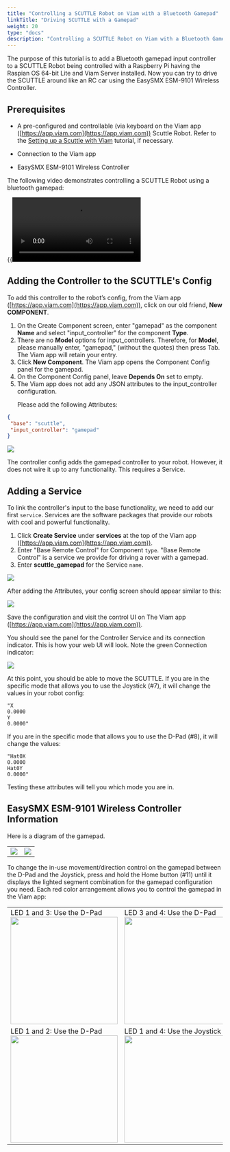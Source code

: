 ```yaml
---
title: "Controlling a SCUTTLE Robot on Viam with a Bluetooth Gamepad"
linkTitle: "Driving SCUTTLE with a Gamepad"
weight: 20
type: "docs"
description: "Controlling a SCUTTLE Robot on Viam with a Bluetooth Gamepad"
---
```

The purpose of this tutorial is to add a Bluetooth gamepad input controller to a SCUTTLE Robot being controlled with a Raspberry Pi having the Raspian OS 64-bit Lite and Viam Server installed.
Now you can try to drive the SCUTTLE around like an RC car using the EasySMX ESM-9101 Wireless Controller.

## Prerequisites

* A pre-configured and controllable (via keyboard on the Viam app ([https://app.viam.com](https://app.viam.com)) Scuttle Robot.
Refer to the [Setting up a Scuttle with Viam](../scuttlebot) tutorial, if necessary.

* Connection to the Viam app
* EasySMX ESM-9101 Wireless Controller

The following video demonstrates controlling a SCUTTLE Robot using a bluetooth gamepad:<br>

{{<video src="../videos/scuttledemos_gamepad.mp4" type="video/mp4">}}

## Adding the Controller to the SCUTTLE's Config

To add this controller to the robot’s config, from the Viam app ([https://app.viam.com](https://app.viam.com)), click on our old friend, **New COMPONENT**.
<OL>
<li>On the Create Component screen, enter "gamepad" as the component <strong>Name</strong>  and select "input_controller" for the component <strong>Type</strong>. </li>

<li>There are no <strong>Model</strong> options for input_controllers.
Therefore, for <strong>Model</strong>, please manually enter, "gamepad," (without the quotes) then press Tab. The Viam app will retain your entry.</li>


<li>Click <strong>New Component</strong>. The Viam app opens the Component Config panel for the gamepad. </li>
<li>On the Component Config panel, leave <strong>Depends On</strong> set to empty.</li>

<li>The Viam app does not add any JSON attributes to the input_controller configuration.

Please add the following Attributes:
</OL>

```JSON
{
 "base": "scuttle",
 "input_controller": "gamepad"
}
```

<img src="../img/pi-game-game-config-blank.png" />

The controller config adds the gamepad controller to your robot.
However, it does not wire it up to any functionality.
This requires a Service.

## Adding a Service

To link the controller's input to the base functionality, we need to add our first `service`.
Services are the software packages that provide our robots with cool and powerful functionality.

1. Click **Create Service** under **services** at the top of the Viam app ([https://app.viam.com](https://app.viam.com)).
2. Enter "Base Remote Control" for Component `type`. "Base Remote Control" is a service we provide for driving a rover with a gamepad.
3. Enter **scuttle_gamepad** for the Service `name`.

<img src="../img/pi-game-create-service.png" />

After adding the Attributes, your config screen should appear similar to this:

<img src="../img/pi-game-service-config.png" />

Save the configuration and visit the control UI on The Viam app ([https://app.viam.com](https://app.viam.com)).

You should see the panel for the Controller Service and its connection indicator.
This is how your web UI will look.
Note the green Connection indicator:

<img src="../img/pi-game-controller-panel.png" />

At this point, you should be able to move the SCUTTLE. If you are in the specific mode that allows you to use the Joystick (#7), it will change the values in your robot config:

```
"X
0.0000
Y
0.0000"
```

If you are in the specific mode that allows you to use the D-Pad (#8), it will change the values:
```
"Hat0X
0.0000
Hat0Y
0.0000"
```

Testing these attributes will tell you which mode you are in.

## EasySMX ESM-9101 Wireless Controller Information

Here is a diagram of the gamepad.
<table>
<tr><td><img src="../img/pi-game-gamepad-diagram.png" /></td><td><img src="../img/pi-game-gamepad-legend.png" /></td></tr>
</table>

To change the in-use movement/direction control on the gamepad between the D-Pad and the Joystick, press and hold the Home button (#11) until it displays the lighted segment combination for the gamepad configuration you need.
Each red color arrangement allows you to control the gamepad in the Viam app:
<table>
<tr><td>LED 1 and 3: Use the D-Pad<BR>
<img src="../img/pi-game-cont-1and3.jpg" width="250px" /></td><td>LED 3 and 4: Use the D-Pad<BR>
<img src="../img/pi-game-cont-3and4.jpg" width="250px" /></td></tr>
<tr><td>LED 1 and 2: Use the D-Pad<BR>
<img src="../img/pi-game-cont-1and2.jpg" width="250px" /></td><td>LED 1 and 4: Use the Joystick<BR>
<img src="../img/pi-game-cont-1and4.jpg" width="250px" /></td></tr>
</table>
